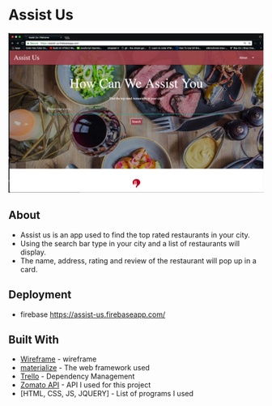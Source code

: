 # Assist Us

![Image](https://raw.githubusercontent.com/jcervan5/AssistUs/master/Screenshot.png)


## About 
- Assist us is an app used to find the top rated restaurants in your city.
- Using the search bar type in your city and a list of restaurants will display.
- The name, address, rating and review of the restaurant will pop up in a card.

## Deployment
- firebase
    https://assist-us.firebaseapp.com/
   
## Built With
* [Wireframe](https://wireframe.cc/2cLn3V) - wireframe
* [materialize](http://materializecss.com/) - The web framework used
* [Trello](https://trello.com/b/YjR62E2J/assist-you) - Dependency Management
* [Zomato API](https://developers.zomato.com/api) - API I used for this project
* [HTML, CSS, JS, JQUERY] - List of programs I used 
